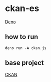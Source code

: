 # ckan-es

[Deno](https://deno.land/)

## how to run

```bsh
deno run -A ckan.js
```

## base project

[CKAN](https://ckan.org/)
